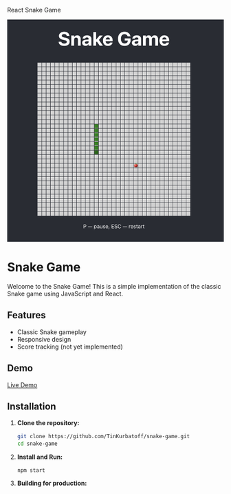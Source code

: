 React Snake Game

![alt text](image.png)

# Snake Game

Welcome to the Snake Game! This is a simple implementation of the classic Snake game using JavaScript and React.

## Features

- Classic Snake gameplay
- Responsive design
- Score tracking (not yet implemented)

## Demo

[Live Demo](https://snake.newtryton.com)

## Installation

1. **Clone the repository:**

   ```sh
   git clone https://github.com/TinKurbatoff/snake-game.git
   cd snake-game
   ```

2. **Install and Run:**

   ```npm install
   npm start
   ```

3. **Building for production:**

   ```~$ npm run build

   ```
